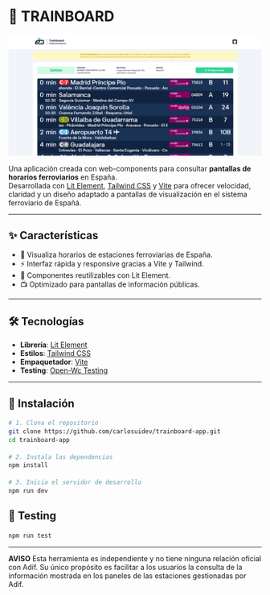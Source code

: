 # 🚆 TRAINBOARD

![Preview](./public/readme_screen.png)

Una aplicación creada con web-components para consultar **pantallas de horarios ferroviarios** en España.  
Desarrollada con [Lit Element](https://lit.dev/), [Tailwind CSS](https://tailwindcss.com/) y [Vite](https://vitejs.dev/) para ofrecer velocidad, claridad y un diseño adaptado a pantallas de visualización en el sistema ferroviario de Españá.

---

## ✨ Características

- 📍 Visualiza horarios de estaciones ferroviarias de España.
- ⚡ Interfaz rápida y responsive gracias a Vite y Tailwind.
- 🧩 Componentes reutilizables con Lit Element.
- 📺 Optimizado para pantallas de información públicas.

---

## 🛠️ Tecnologías

- **Librería**: [Lit Element](https://lit.dev/)
- **Estilos**: [Tailwind CSS](https://tailwindcss.com/)
- **Empaquetador**: [Vite](https://vitejs.dev/)
- **Testing**: [Open-Wc Testing](https://open-wc.org/docs/testing/testing-package/#chai)

---

## 🚀 Instalación

```bash
# 1. Clona el repositorio
git clone https://github.com/carlosuidev/trainboard-app.git
cd trainboard-app

# 2. Instala las dependencias
npm install

# 3. Inicia el servidor de desarrollo
npm run dev
```

## 🧪 Testing

```bash
npm run test
```

---

**AVISO**
Esta herramienta es independiente y no tiene ninguna relación oficial con Adif. Su único propósito es facilitar a los usuarios la consulta de la información mostrada en los paneles de las estaciones gestionadas por Adif.
